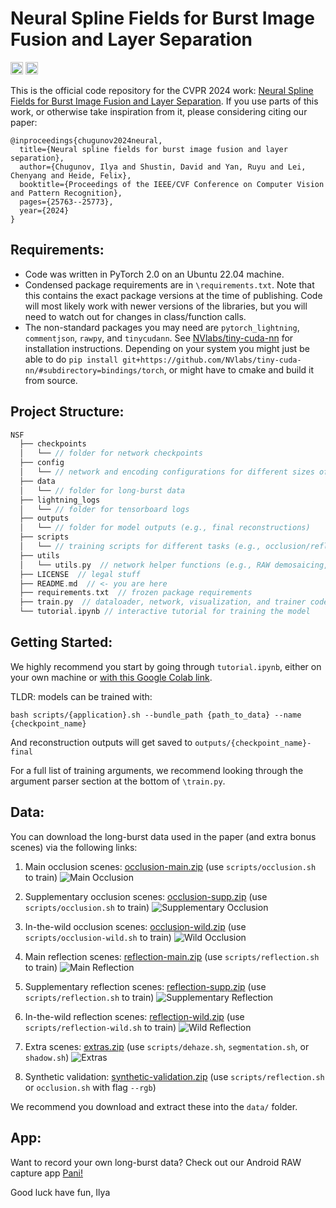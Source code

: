 
# Neural Spline Fields for Burst Image Fusion and Layer Separation
<a href="https://colab.research.google.com/github/princeton-computational-imaging/NSF/blob/main/tutorial.ipynb" style="text-decoration: none;">
  <img src="https://colab.research.google.com/assets/colab-badge.svg" alt="Open In Colab" style="height:20px;"/>
</a>
<a href="https://github.com/Ilya-Muromets/Pani" style="text-decoration: none;">
  <img src=".figs/pani-badge.svg" alt="Android Capture App" style="height:20px;"/>
</a>

This is the official code repository for the CVPR 2024 work: [Neural Spline Fields for Burst Image Fusion and Layer Separation](https://light.princeton.edu/publication/nsf/). If you use parts of this work, or otherwise take inspiration from it, please considering citing our paper:
```
@inproceedings{chugunov2024neural,
  title={Neural spline fields for burst image fusion and layer separation},
  author={Chugunov, Ilya and Shustin, David and Yan, Ruyu and Lei, Chenyang and Heide, Felix},
  booktitle={Proceedings of the IEEE/CVF Conference on Computer Vision and Pattern Recognition},
  pages={25763--25773},
  year={2024}
}
```

## Requirements:
- Code was written in PyTorch 2.0 on an Ubuntu 22.04 machine.
- Condensed package requirements are in `\requirements.txt`. Note that this contains the exact package versions at the time of publishing. Code will most likely work with newer versions of the libraries, but you will need to watch out for changes in class/function calls.
- The non-standard packages you may need are `pytorch_lightning`, `commentjson`, `rawpy`, and `tinycudann`. See [NVlabs/tiny-cuda-nn](https://github.com/NVlabs/tiny-cuda-nn) for installation instructions. Depending on your system you might just be able to do `pip install git+https://github.com/NVlabs/tiny-cuda-nn/#subdirectory=bindings/torch`, or might have to cmake and build it from source.

## Project Structure:
```cpp
NSF
  ├── checkpoints  
  │   └── // folder for network checkpoints
  ├── config
  │   └── // network and encoding configurations for different sizes of MLPs
  ├── data  
  │   └── // folder for long-burst data
  ├── lightning_logs  
  │   └── // folder for tensorboard logs
  ├── outputs  
  │   └── // folder for model outputs (e.g., final reconstructions) 
  ├── scripts  
  │   └── // training scripts for different tasks (e.g., occlusion/reflection/shadow separation)
  ├── utils  
  │   └── utils.py  // network helper functions (e.g., RAW demosaicing, spline interpolation)
  ├── LICENSE  // legal stuff
  ├── README.md  // <- you are here
  ├── requirements.txt  // frozen package requirements
  ├── train.py  // dataloader, network, visualization, and trainer code
  └── tutorial.ipynb // interactive tutorial for training the model
  ```
## Getting Started:
We highly recommend you start by going through `tutorial.ipynb`, either on your own machine or [with this Google Colab link](https://colab.research.google.com/github/princeton-computational-imaging/NSF/blob/main/tutorial.ipynb). 

TLDR: models can be trained with:

`bash scripts/{application}.sh --bundle_path {path_to_data} --name {checkpoint_name}`

And reconstruction outputs will get saved to `outputs/{checkpoint_name}-final`

For a full list of training arguments, we recommend looking through the argument parser section at the bottom of `\train.py`.

## Data:
You can download the long-burst data used in the paper (and extra bonus scenes) via the following links:

 1. Main occlusion scenes: [occlusion-main.zip](https://soap.cs.princeton.edu/nsf/data/occlusion-main.zip) (use `scripts/occlusion.sh` to train)
 ![Main Occlusion](.figs/occ-main.png)

  2. Supplementary occlusion scenes: [occlusion-supp.zip](https://soap.cs.princeton.edu/nsf/data/occlusion-supp.zip) (use `scripts/occlusion.sh` to train)
 ![Supplementary Occlusion](.figs/occ-supp.png)

   3. In-the-wild occlusion scenes: [occlusion-wild.zip](https://soap.cs.princeton.edu/nsf/data/occlusion-wild.zip) (use `scripts/occlusion-wild.sh` to train)
 ![Wild Occlusion](.figs/occ-wild.png)

  4. Main reflection scenes: [reflection-main.zip](https://soap.cs.princeton.edu/nsf/data/reflection-main.zip) (use `scripts/reflection.sh` to train)
 ![Main Reflection](.figs/ref-main.png)

  5. Supplementary reflection scenes: [reflection-supp.zip](https://soap.cs.princeton.edu/nsf/data/reflection-supp.zip) (use `scripts/reflection.sh` to train)
 ![Supplementary Reflection](.figs/ref-supp.png)

   6. In-the-wild reflection scenes: [reflection-wild.zip](https://soap.cs.princeton.edu/nsf/data/reflection-wild.zip) (use `scripts/reflection-wild.sh` to train)
 ![Wild Reflection](.figs/ref-wild.png)

   7. Extra scenes: [extras.zip](https://soap.cs.princeton.edu/nsf/data/extras.zip) (use `scripts/dehaze.sh`, `segmentation.sh`, or `shadow.sh`)
 ![Extras](.figs/extras.png)

   7. Synthetic validation: [synthetic-validation.zip](https://soap.cs.princeton.edu/nsf/data/synthetic-validation.zip) (use `scripts/reflection.sh` or `occlusion.sh` with flag `--rgb`)

We recommend you download and extract these into the `data/` folder.

## App:
Want to record your own long-burst data? Check out our Android RAW capture app [Pani!](https://github.com/Ilya-Muromets/Pani)

Good luck have fun,
Ilya
